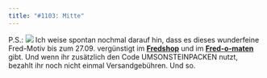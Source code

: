 ```yaml
---
title: "#1103: Mitte"
---
```


P.S.:
<a href="http://fredshop.spreadshirt.net/de/DE/Shop"><img src="http://www.fonflatter.de/bilder/fred_huhu.gif"></a>
Ich weise spontan nochmal darauf hin, dass es dieses wunderfeine Fred-Motiv bis zum 27.09. vergünstigt im <a href="http://fredshop.spreadshirt.net/de/DE/Shop/Index/design/design/Burzeltagsfred---Bis-zum-27092008-guenstiger-5893107"><strong>Fredshop</strong></a> und im <a href="http://fredshop.spreadshirt.net/de/DE/Shop"><strong>Fred-o-maten</strong></a> gibt.
Und wenn ihr zusätzlich den Code UMSONSTEINPACKEN nutzt, bezahlt ihr noch nicht einmal Versandgebühren.
Und so.

